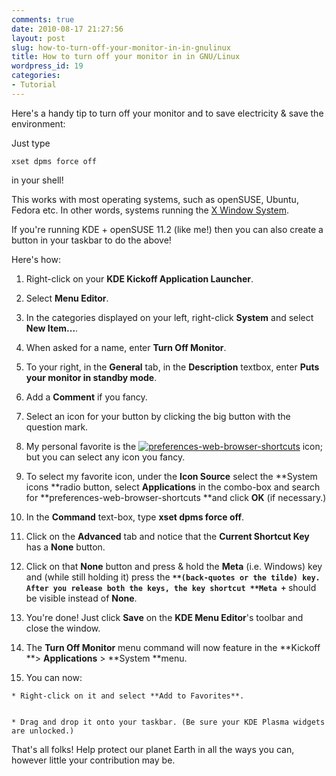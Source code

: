 ```yaml
---
comments: true
date: 2010-08-17 21:27:56
layout: post
slug: how-to-turn-off-your-monitor-in-in-gnulinux
title: How to turn off your monitor in in GNU/Linux
wordpress_id: 19
categories:
- Tutorial
---
```


Here's a handy tip to turn off your monitor and to save electricity & save the environment:

Just type

    
    xset dpms force off
    


in your shell!

This works with most operating systems, such as openSUSE, Ubuntu, Fedora etc. In other words, systems running the [X Window System](http://en.wikipedia.org/wiki/X_Window_System).

If you're running KDE + openSUSE 11.2 (like me!) then you can also create a button in your taskbar to do the above!

Here's how:



	
  1. Right-click on your **KDE Kickoff Application Launcher**.

	
  2. Select **Menu Editor**.

	
  3. In the categories displayed on your left, right-click **System** and select **New Item...**.

	
  4. When asked for a name, enter **Turn Off Monitor**.

	
  5. To your right, in the **General** tab, in the **Description** textbox, enter **Puts your monitor in standby mode**.

	
  6. Add a **Comment** if you fancy.

	
  7. Select an icon for your button by clicking the big button with the question mark.

	
  8. My personal favorite is the [![preferences-web-browser-shortcuts](http://rishabhsrao.files.wordpress.com/2010/08/turn-off-monitor.png)](http://rishabhsrao.files.wordpress.com/2010/08/turn-off-monitor.png) icon; but you can select any icon you fancy.

	
  9. To select my favorite icon, under the **Icon Source** select the **System icons **radio button, select **Applications** in the combo-box and search for **preferences-web-browser-shortcuts **and click **OK** (if necessary.)

	
  10. In the **Command** text-box, type **xset dpms force off**.

	
  11. Click on the **Advanced** tab and notice that the **Current Shortcut Key** has a **None** button.

	
  12. Click on that **None** button and press & hold the **Meta** (i.e. Windows) key and (while still holding it) press the **` **(back-quotes or the tilde) key. After you release both the keys, the key shortcut **Meta + `** should be visible instead of **None**.

	
  13. You're done! Just click **Save** on the **KDE Menu Editor**'s toolbar and close the window.

	
  14. The **Turn Off Monitor** menu command will now feature in the **Kickoff **> **Applications** > **System **menu.

	
  15. You can now:

	
    * Right-click on it and select **Add to Favorites**.

	
    * Drag and drop it onto your taskbar. (Be sure your KDE Plasma widgets are unlocked.)





That's all folks! Help protect our planet Earth in all the ways you can, however little your contribution may be.
